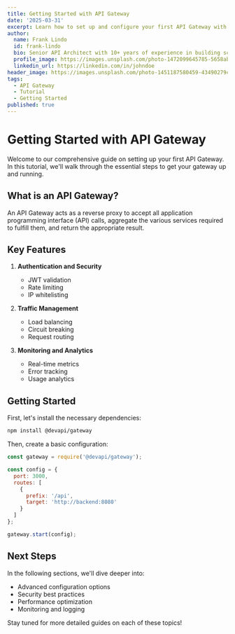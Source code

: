 ```yaml
---
title: Getting Started with API Gateway
date: '2025-03-31'
excerpt: Learn how to set up and configure your first API Gateway with our comprehensive guide.
author:
  name: Frank Lindo
  id: frank-lindo
  bio: Senior API Architect with 10+ years of experience in building scalable systems.
  profile_image: https://images.unsplash.com/photo-1472099645785-5658abf4ff4e?auto=format&fit=crop&w=400&h=400&q=80
  linkedin_url: https://linkedin.com/in/johndoe
header_image: https://images.unsplash.com/photo-1451187580459-43490279c0fa?auto=format&fit=crop&w=1200&h=630&q=80
tags:
  - API Gateway
  - Tutorial
  - Getting Started
published: true
---
```


# Getting Started with API Gateway

Welcome to our comprehensive guide on setting up your first API Gateway. In this tutorial, we'll walk through the essential steps to get your gateway up and running.

## What is an API Gateway?

An API Gateway acts as a reverse proxy to accept all application programming interface (API) calls, aggregate the various services required to fulfill them, and return the appropriate result.

## Key Features

1. **Authentication and Security**
   - JWT validation
   - Rate limiting
   - IP whitelisting

2. **Traffic Management**
   - Load balancing
   - Circuit breaking
   - Request routing

3. **Monitoring and Analytics**
   - Real-time metrics
   - Error tracking
   - Usage analytics

## Getting Started

First, let's install the necessary dependencies:

```bash
npm install @devapi/gateway
```

Then, create a basic configuration:

```javascript
const gateway = require('@devapi/gateway');

const config = {
  port: 3000,
  routes: [
    {
      prefix: '/api',
      target: 'http://backend:8080'
    }
  ]
};

gateway.start(config);
```

## Next Steps

In the following sections, we'll dive deeper into:
- Advanced configuration options
- Security best practices
- Performance optimization
- Monitoring and logging

Stay tuned for more detailed guides on each of these topics!